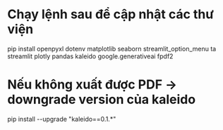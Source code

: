 # Chạy lệnh sau để cập nhật các thư viện
pip install openpyxl dotenv matplotlib seaborn streamlit_option_menu ta streamlit plotly pandas kaleido google.generativeai fpdf2

# Nếu không xuất được PDF -> downgrade version của kaleido
pip install --upgrade "kaleido==0.1.*"
